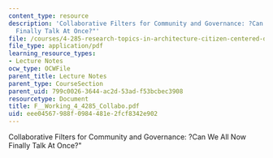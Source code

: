 ```yaml
---
content_type: resource
description: 'Collaborative Filters for Community and Governance: ?Can We All Now
  Finally Talk At Once?"'
file: /courses/4-285-research-topics-in-architecture-citizen-centered-design-of-open-governance-systems-fall-2002/eee04567988f0984481e2fcf8342e902_F__Working_4_4285_Collabo.pdf
file_type: application/pdf
learning_resource_types:
- Lecture Notes
ocw_type: OCWFile
parent_title: Lecture Notes
parent_type: CourseSection
parent_uid: 799c0026-3644-ac2d-53ad-f53bcbec3908
resourcetype: Document
title: F__Working_4_4285_Collabo.pdf
uid: eee04567-988f-0984-481e-2fcf8342e902
---
```

Collaborative Filters for Community and Governance: ?Can We All Now Finally Talk At Once?"

